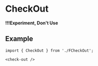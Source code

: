 # CheckOut
**!!!Experiment, Don't Use**

## Example

```tsx
import { CheckOut } from './FCheckOut';

<check-out />
```
